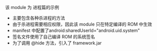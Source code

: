 该 module 为 进程篇的示例
- 主要包含各种杀进程的方法
- 由于杀进程需要相应权限，因此该 module 只在特定编译的 ROM 中生效
- manifest 中配置了android:sharedUserId="android.uid.system"
- 签名文件使用了自己编译 ROM 的系统签名
- 为了调用 @hide 方法，引入了 framework.jar
